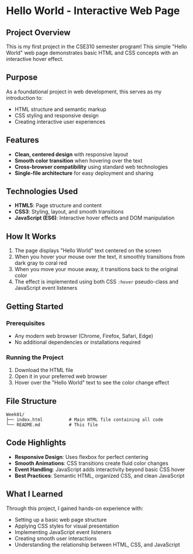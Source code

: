 # Hello World - Interactive Web Page

## Project Overview

This is my first project in the CSE310 semester program! This simple "Hello World" web page demonstrates basic HTML and CSS concepts with an interactive hover effect.

## Purpose

As a foundational project in web development, this serves as my introduction to:
- HTML structure and semantic markup
- CSS styling and responsive design
- Creating interactive user experiences

## Features

- **Clean, centered design** with responsive layout
- **Smooth color transition** when hovering over the text
- **Cross-browser compatibility** using standard web technologies
- **Single-file architecture** for easy deployment and sharing

## Technologies Used

- **HTML5**: Page structure and content
- **CSS3**: Styling, layout, and smooth transitions
- **JavaScript (ES6)**: Interactive hover effects and DOM manipulation

## How It Works

1. The page displays "Hello World" text centered on the screen
2. When you hover your mouse over the text, it smoothly transitions from dark gray to coral red
3. When you move your mouse away, it transitions back to the original color
4. The effect is implemented using both CSS `:hover` pseudo-class and JavaScript event listeners

## Getting Started

### Prerequisites
- Any modern web browser (Chrome, Firefox, Safari, Edge)
- No additional dependencies or installations required

### Running the Project
1. Download the HTML file
2. Open it in your preferred web browser
3. Hover over the "Hello World" text to see the color change effect

## File Structure

```
Week01/
├── index.html          # Main HTML file containing all code
└── README.md           # This file
```

## Code Highlights

- **Responsive Design**: Uses flexbox for perfect centering
- **Smooth Animations**: CSS transitions create fluid color changes
- **Event Handling**: JavaScript adds interactivity beyond basic CSS hover
- **Best Practices**: Semantic HTML, organized CSS, and clean JavaScript

## What I Learned

Through this project, I gained hands-on experience with:
- Setting up a basic web page structure
- Applying CSS styles for visual presentation
- Implementing JavaScript event listeners
- Creating smooth user interactions
- Understanding the relationship between HTML, CSS, and JavaScript
